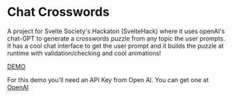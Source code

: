 # Chat Crosswords

A project for Svelte Society's Hackaton (SvelteHack) where it uses openAI's chat-GPT to generate a crosswords puzzle from any topic the user prompts. It has a cool chat interface to get the user prompt and it builds the puzzle at runtime with validation/checking and cool animations!

[DEMO](https://chat-crosswords.vercel.app/)

For this demo you'll need an API Key from Open AI. You can get one at [OpenAI](https://platform.openai.com/)
